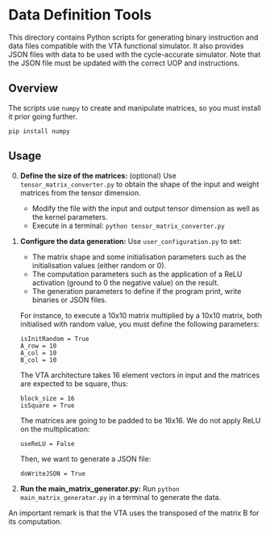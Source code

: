 # Data Definition Tools

This directory contains Python scripts for generating binary instruction and data files compatible with the VTA functional simulator. It also provides JSON files with data to be used with the cycle-accurate simulator. Note that the JSON file must be updated with the correct UOP and instructions.

## Overview

The scripts use `numpy` to create and manipulate matrices, so you must install it prior going further.
```
pip install numpy
```

## Usage

0.  **Define the size of the matrices:**  (optional) Use `tensor_matrix_converter.py` to obtain the shape of the input and weight matrices from the tensor dimension.
    * Modify the file with the input and output tensor dimension as well as the kernel parameters.
    * Execute in a terminal: `python tensor_matrix_converter.py`

1.  **Configure the data generation:**  Use `user_configuration.py` to set:
    * The matrix shape and some initialisation parameters such as the initialisation values (either random or 0).
    * The computation parameters such as the application of a ReLU activation (ground to 0 the negative value) on the result.
    * The generation parameters to define if the program print, write binaries or JSON files.

    For instance, to execute a 10x10 matrix multiplied by a 10x10 matrix, both initialised with random value, you must define the following parameters:
    ```
    isInitRandom = True
    A_row = 10
    A_col = 10
    B_col = 10
    ```
    The VTA architecture takes 16 element vectors in input and the matrices are expected to be square, thus:
    ```
    block_size = 16
    isSquare = True
    ```
    The matrices are going to be padded to be 16x16. 
    We do not apply ReLU on the multiplication:
    ```
    useReLU = False
    ```
    Then, we want to generate a JSON file:
    ```
    doWriteJSON = True
    ```

2.  **Run the main_matrix_generator.py:**  Run `python main_matrix_generator.py` in a terminal to generate the data.

An important remark is that the VTA uses the transposed of the matrix B for its computation.